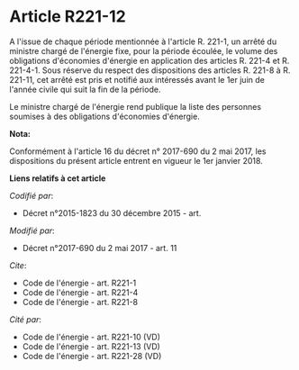 # Article R221-12

A l'issue de chaque période mentionnée à l'article R. 221-1, un arrêté du ministre chargé de l'énergie fixe, pour la période
écoulée, le volume des obligations d'économies d'énergie en application des articles R. 221-4 et R. 221-4-1. Sous réserve du
respect des dispositions des articles R. 221-8 à R. 221-11, cet arrêté est pris et notifié aux intéressés avant le 1er juin
de l'année civile qui suit la fin de la période.

Le ministre chargé de l'énergie rend publique la liste des personnes soumises à des obligations d'économies d'énergie.

**Nota:**

Conformément à l'article 16 du décret n° 2017-690 du 2 mai 2017, les dispositions du présent article entrent en vigueur le
1er janvier 2018.

**Liens relatifs à cet article**

_Codifié par_:

  - Décret n°2015-1823 du 30 décembre 2015 - art.

_Modifié par_:

  - Décret n°2017-690 du 2 mai 2017 - art. 11

_Cite_:

  - Code de l'énergie - art. R221-1
  - Code de l'énergie - art. R221-4
  - Code de l'énergie - art. R221-8

_Cité par_:

  - Code de l'énergie - art. R221-10 (VD)
  - Code de l'énergie - art. R221-13 (VD)
  - Code de l'énergie - art. R221-28 (VD)
